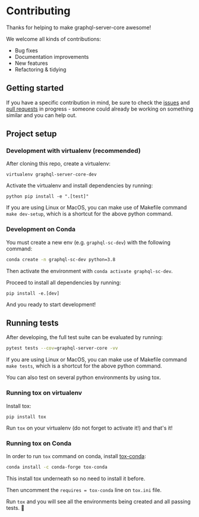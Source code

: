 # Contributing

Thanks for helping to make graphql-server-core awesome!

We welcome all kinds of contributions:

- Bug fixes
- Documentation improvements
- New features
- Refactoring & tidying


## Getting started

If you have a specific contribution in mind, be sure to check the [issues](https://github.com/graphql-python/graphql-server-core/issues) and [pull requests](https://github.com/graphql-python/graphql-server-core/pulls) in progress - someone could already be working on something similar and you can help out.


## Project setup

### Development with virtualenv (recommended)

After cloning this repo, create a virtualenv:

```console
virtualenv graphql-server-core-dev
```

Activate the virtualenv and install dependencies by running:

```console
python pip install -e ".[test]"
```

If you are using Linux or MacOS, you can make use of Makefile command 
`make dev-setup`, which is a shortcut for the above python command.

### Development on Conda

You must create a new env (e.g. `graphql-sc-dev`) with the following command:

```sh
conda create -n graphql-sc-dev python=3.8
```

Then activate the environment with `conda activate graphql-sc-dev`.

Proceed to install all dependencies by running:

```console
pip install -e.[dev]
```

And you ready to start development!

## Running tests

After developing, the full test suite can be evaluated by running:

```sh
pytest tests --cov=graphql-server-core -vv
```

If you are using Linux or MacOS, you can make use of Makefile command 
`make tests`, which is a shortcut for the above python command.

You can also test on several python environments by using tox.

### Running tox on virtualenv

Install tox:

```console
pip install tox
```

Run `tox` on your virtualenv (do not forget to activate it!) 
and that's it! 

### Running tox on Conda

In order to run `tox` command on conda, install
[tox-conda](https://github.com/tox-dev/tox-conda):

```sh
conda install -c conda-forge tox-conda
```

This install tox underneath so no need to install it before.

Then uncomment the `requires = tox-conda` line on `tox.ini` file.

Run `tox` and you will see all the environments being created 
and all passing tests. :rocket:

